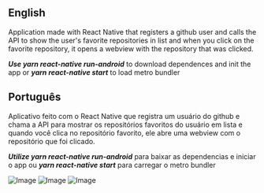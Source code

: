 ## English
Application made with React Native that registers a github user and calls the API to show the user's favorite repositories in list and when you click on the favorite repository, it opens a webview with the repository that was clicked.

***Use yarn react-native run-android*** to download dependences and init the app or ***yarn react-native start*** to load metro bundler

## Português
Aplicativo feito com o React Native que registra um usuário do github e chama a API para mostrar os repositórios favoritos do usuário em lista e quando você clica no repositório favorito, ele abre uma webview com o repositório que foi clicado.

***Utilize yarn react-native run-android*** para baixar as dependencias e iniciar o app ou ***yarn react-native start*** para carregar o metro bundler

![Image](https://i.imgur.com/K0EF5IW.png)
![Image](https://i.imgur.com/b5EanHm.png)
![Image](https://i.imgur.com/qHOLBHP.png)
